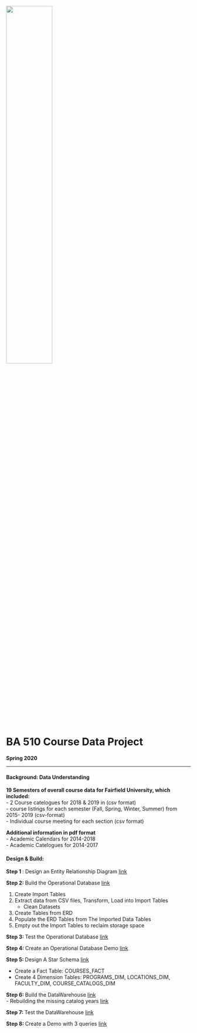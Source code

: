 <img src="https://i.imgur.com/SsfgzAq.png" width=50%/> <br>

# BA 510 Course Data Project
__Spring 2020__

___

#### Background: Data Understanding

__19 Semesters of overall course data for Fairfield University, which included:__ <br>
    - 2 Course catelogues for 2018 & 2019 in (csv format) <br>
    - course listings for each semester (Fall, Spring, Winter, Summer) from 2015- 2019  (csv-format) <br>
    - Individual course meeting for each section (csv format) <br>

__Additional information in pdf format__ <br>
    - Academic Calendars for 2014-2018 <br>
    - Academic Catelogues for 2014-2017 <br>
   
#### Design & Build:

<b> Step 1 </b> : Design an Entity Relationship Diagram [link](./docs/CourseDataERD.pdf) <br>

<b> Step 2: </b> Build the Operational Database [link](CourseDataETL.ipynb) <br>
1. Create Import Tables
2. Extract data from CSV files, Transform, Load into Import Tables
    - Clean Datasets
3. Create Tables from ERD
4. Populate the ERD Tables from The Imported Data Tables
5. Empty out the Import Tables to reclaim storage space
    
<b> Step 3: </b> Test the Operational Database [link](CourseDataTest.ipynb) <br>

<b> Step 4: </b> Create an Operational Database Demo [link](http://mayosql.me) <br>

<b> Step 5: </b> Design A Star Schema [link](./docs/fact-table-management.pdf) <br>
- Create a Fact Table: COURSES_FACT
- Create 4 Dimension Tables: PROGRAMS_DIM, LOCATIONS_DIM, FACULTY_DIM, COURSE_CATALOGS_DIM
   
<b> Step 6: </b> Build the DataWarehouse [link](CourseDataWarehouseTest.ipynb) <br>
    - Rebuilding the missing catalog years [link](./fixing_catalog_years/fixing_missing_program_name_and_code.ipynb) <br>
    
<b> Step 7: </b> Test the DataWarehouse [link](CourseDataWarehouseTest.ipynb) <br>

<b> Step 8: </b> Create a Demo with 3 queries [link](CourseDataWarehouseDemo.ipynb)
